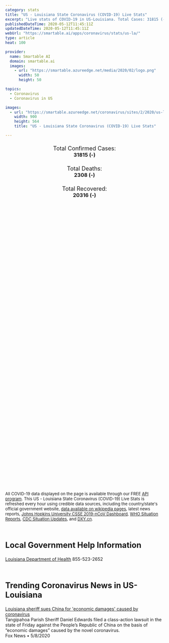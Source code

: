 ```yaml
---
category: stats
title: "US - Louisiana State Coronavirus (COVID-19) Live Stats"
excerpt: "Live stats of COVID-19 in US-Louisiana. Total Cases: 31815 (-), Deaths: 2308 (-), Recoveries: 20316(-)."
publishedDateTime: 2020-05-12T11:45:11Z
updatedDateTime: 2020-05-12T11:45:11Z
webUrl: "https://smartable.ai/apps/coronavirus/stats/us-la/"
type: article
heat: 100

provider:
  name: Smartable AI
  domain: smartable.ai
  images:
    - url: "https://smartable.azureedge.net/media/2020/02/logo.png"
      width: 50
      height: 50

topics:
  - Coronavirus
  - Coronavirus in US

images:
  - url: "https://smartable.azureedge.net/coronavirus/sites/2/2020/us-la.jpg"
    width: 900
    height: 564
    title: "US - Louisiana State Coronavirus (COVID-19) Live Stats"

---
```

<div class="total-stats" style="text-align: center;">
    <h3>
	    <div style="font-size: 18px; font-weight: 400;">Total Confirmed Cases:</div>
	    31815 (-)
    </h3>
    <h3>
	    <div style="font-size: 18px; font-weight: 400;">Total Deaths:</div>
	    2308 (-)
    </h3>
    <h3>
	    <div style="font-size: 18px; font-weight: 400;">Total Recovered:</div>
	    20316 (-)
    </h3>
</div>

<script type="text/javascript" src="https://www.gstatic.com/charts/loader.js"></script>

<div id="time_series_chart" style="width: 100%; height: 400px;"></div>
<script type="text/javascript">
  google.charts.load('current', {'packages':['corechart']});
  google.charts.setOnLoadCallback(drawChart);
  function drawChart() {
    var data = google.visualization.arrayToDataTable([
      ['Date', 'Total Cases', 'Total Deaths', 'Total Recovered'],
      ['1/22/2020', 0, 0, 0],['1/23/2020', 0, 0, 0],['1/24/2020', 0, 0, 0],['1/25/2020', 0, 0, 0],['1/26/2020', 0, 0, 0],['1/27/2020', 0, 0, 0],['1/28/2020', 0, 0, 0],['1/29/2020', 0, 0, 0],['1/30/2020', 0, 0, 0],['1/31/2020', 0, 0, 0],['2/1/2020', 0, 0, 0],['2/2/2020', 0, 0, 0],['2/3/2020', 0, 0, 0],['2/4/2020', 0, 0, 0],['2/5/2020', 0, 0, 0],['2/6/2020', 0, 0, 0],['2/7/2020', 0, 0, 0],['2/8/2020', 0, 0, 0],['2/9/2020', 0, 0, 0],['2/10/2020', 0, 0, 0],['2/11/2020', 0, 0, 0],['2/12/2020', 0, 0, 0],['2/13/2020', 0, 0, 0],['2/14/2020', 0, 0, 0],['2/15/2020', 0, 0, 0],['2/16/2020', 0, 0, 0],['2/17/2020', 0, 0, 0],['2/18/2020', 0, 0, 0],['2/19/2020', 0, 0, 0],['2/20/2020', 0, 0, 0],['2/21/2020', 0, 0, 0],['2/22/2020', 0, 0, 0],['2/23/2020', 0, 0, 0],['2/24/2020', 0, 0, 0],['2/25/2020', 0, 0, 0],['2/26/2020', 0, 0, 0],['2/27/2020', 0, 0, 0],['2/28/2020', 0, 0, 0],['2/29/2020', 0, 0, 0],['3/1/2020', 0, 0, 0],['3/2/2020', 0, 0, 0],['3/3/2020', 0, 0, 0],['3/4/2020', 0, 0, 0],['3/5/2020', 0, 0, 0],['3/6/2020', 0, 0, 0],['3/7/2020', 0, 0, 0],['3/8/2020', 0, 0, 0],['3/9/2020', 1, 0, 0],['3/10/2020', 1, 0, 0],['3/11/2020', 6, 0, 0],['3/12/2020', 22, 0, 0],['3/13/2020', 35, 0, 0],['3/14/2020', 78, 1, 0],['3/15/2020', 103, 2, 0],['3/16/2020', 157, 3, 0],['3/17/2020', 221, 4, 0],['3/18/2020', 278, 7, 0],['3/19/2020', 278, 7, 0],['3/20/2020', 537, 14, 0],['3/21/2020', 763, 20, 0],['3/22/2020', 837, 20, 0],['3/23/2020', 1172, 35, 0],['3/24/2020', 1388, 46, 0],['3/25/2020', 1795, 65, 0],['3/26/2020', 2305, 83, 0],['3/27/2020', 2746, 119, 0],['3/28/2020', 3315, 137, 0],['3/29/2020', 3540, 151, 0],['3/30/2020', 4025, 185, 0],['3/31/2020', 5238, 239, 0],['4/1/2020', 6425, 273, 0],['4/2/2020', 9122, 310, 0],['4/3/2020', 10210, 370, 0],['4/4/2020', 12496, 409, 0],['4/5/2020', 13010, 477, 0],['4/6/2020', 14867, 512, 0],['4/7/2020', 16284, 582, 0],['4/8/2020', 17030, 652, 0],['4/9/2020', 18283, 702, 0],['4/10/2020', 19253, 755, 0],['4/11/2020', 20014, 806, 0],['4/12/2020', 20595, 840, 0],['4/13/2020', 21016, 884, 0],['4/14/2020', 21518, 1013, 0],['4/15/2020', 21946, 1103, 0],['4/16/2020', 22517, 1156, 0],['4/17/2020', 23118, 1213, 0],['4/18/2020', 23580, 1267, 0],['4/19/2020', 23928, 1296, 0],['4/20/2020', 24523, 1328, 0],['4/21/2020', 24854, 1405, 0],['4/22/2020', 25258, 1473, 0],['4/23/2020', 25739, 1599, 0],['4/24/2020', 26159, 1661, 14927],['4/25/2020', 26512, 1703, 14927],['4/26/2020', 26773, 1729, 14927],['4/27/2020', 27068, 1740, 17303],['4/28/2020', 27286, 1801, 17303],['4/29/2020', 27660, 1845, 17303],['4/30/2020', 28001, 1905, 17303],['5/1/2020', 28558, 1944, 17303],['5/2/2020', 29140, 1993, 17303],['5/3/2020', 29340, 2012, 17303],['5/4/2020', 29701, 2065, 17303],['5/5/2020', 29996, 2115, 20316],['5/6/2020', 30399, 2167, 20316],['5/7/2020', 30652, 2208, 20316],['5/8/2020', 30855, 2227, 20316],['5/9/2020', 31417, 2267, 20316],['5/10/2020', 31600, 2286, 20316],['5/11/2020', 31815, 2308, 20316],['5/12/2020', 31815, 2308, 20316],
    ]);
    var options = {
      curveType: 'none',
      chartArea: {'width': '80%', 'height': '80%'},
      legend: { position: 'top' },
      lineWidth: 5,
      colors: ['#f60109', '#444444', '#81B71F']
    };
    var chart = new google.visualization.LineChart(document.getElementById('time_series_chart'));
    chart.draw(data, options);
  }
</script>

<div id="geo_chart" style="width: 100%; height: 500px;"></div>
<script type="text/javascript">
  google.charts.load('current', {
    'packages':['geochart'],
    'mapsApiKey': 'AIzaSyDk1HhVhLaveyKrUhhHZ5YwzIpEcbdal6U'
  });
  google.charts.setOnLoadCallback(drawRegionsMap);
  function drawRegionsMap() {
    var data = google.visualization.arrayToDataTable([
      ['LATITUDE', 'LONGITUDE', 'DESCRIPTION', 'Total Cases', 'Total Deaths'],
      [30.4037, -92.2145, "Acadia", 152, 11],[30.867, -92.7986, "Allen", 90, 9],[30.1828, -90.8674, "Ascension", 695, 48],[29.9886, -91.0555, "Assumption", 228, 11],[30.954, -92.1884, "Avoyelles", 75, 7],[30.5289, -93.4391, "Beauregard", 46, 4],[32.3261, -93.2837, "Bienville", 78, 18],[32.5606, -93.5625, "Bossier", 312, 21],[32.6091, -93.8841, "Caddo", 1765, 133],[30.2393, -93.0128, "Calcasieu", 496, 38],[32.0288, -92.1408, "Caldwell", 48, 0],[31.8492, -91.6599, "Catahoula", 85, 3],[32.793, -93.0582, "Claiborne", 59, 9],[32.0181, -93.7237, "De Soto", 215, 14],[30.5467, -91.1225, "East Baton Rouge", 2398, 188],[32.8133, -91.1826, "East Carroll", 23, 0],[30.9682, -91.1125, "East Feliciana", 136, 21],[30.5696, -92.3169, "Evangeline", 67, 1],[32.1651, -91.721, "Franklin", 208, 4],[31.43, -92.4829, "Grant", 18, 0],[30.0049, -91.8202, "Iberia", 286, 26],[30.161, -91.1495, "Iberville", 501, 36],[32.2719, -92.7303, "Jackson", 67, 5],[29.6499, -90.1121, "Jefferson", 6755, 402],[30.2355, -92.7481, "Jefferson Davis", 68, 6],[30.3126, -92.0387, "Lafayette", 508, 22],[29.5164, -90.3291, "Lafourche", 713, 59],[32.5329, -92.6361, "Lincoln", 107, 11],[30.4953, -90.7467, "Livingston", 281, 24],[32.4067, -91.1915, "Madison", 13, 0],[32.7749, -91.9058, "Morehouse", 65, 5],[31.6547, -93.1999, "Natchitoches", 100, 9],[29.9511, -90.0715, "Orleans", 6693, 470],[32.4883, -92.1619, "Ouachita", 842, 25],[29.3443, -89.4683, "Plaquemines", 190, 17],[30.6824, -91.4248, "Pointe Coupee", 136, 17],[31.3414, -92.4096, "Rapides", 370, 13],[32.0256, -93.3406, "Red River", 36, 6],[32.4902, -91.8651, "Richland", 103, 1],[31.6118, -93.4077, "Sabine", 19, 1],[29.8625, -89.8877, "St. Bernard", 514, 20],[29.9986, -90.4036, "St. Charles", 595, 43],[30.0917, -90.8844, "St. James", 257, 20],[29.9205, -90.6458, "St. John the Baptist", 801, 76],[30.528, -92.0851, "St. Landry", 215, 50],[30.3368, -91.8476, "St. Martin", 260, 21],[29.8113, -91.6705, "St. Mary", 250, 26],[30.3687, -89.7495, "St. Tammany", 1463, 136],[30.7646, -90.5114, "Tangipahoa", 670, 28],[29.3864, -90.7081, "Terrebonne", 528, 39],[33.0073, -92.7224, "Union", 169, 10],[29.975, -92.1266, "Vermilion", 41, 2],[30.9344, -92.9268, "Vernon", 18, 2],[30.8479, -90.1459, "Washington", 342, 26],[32.525, -93.4118, "Webster", 100, 4],[30.4456, -91.2098, "West Baton Rouge", 123, 26],[30.7851, -91.3787, "West Feliciana", 184, 6],[31.924, -92.6425, "Winn", 52, 2],[31.713, -91.4453, "Concordia", 43, 5],[30.6823, -90.6545, "St. Helena", 35, 1],[32.6038, -91.4814, "West Carroll", 5, 0],[29.9717, -93.3947, "Cameron", 3, 0],[32.0723, -91.239, "Tensas", 6, 0],[31.7002461, -92.2236667, "La Salle", 33, 0],[31.7002461, -92.2236667, "LaSalle", 33, 0],
    ]);
    var options = {
      backgroundColor: {fill:'transparent',stroke:'#FFF' ,strokeWidth:0 }, 
      displayMode: 'markers',
      region: 'US-LA', 
      resolution: 'metros',
      colorAxis: {colors: ['#F27D81', '#f60109']},
      sizeAxis: {minSize:3,  maxSize:12},
    };
    var chart = new google.visualization.GeoChart(document.getElementById('geo_chart'));
    chart.draw(data, options);
  };
</script>

<div id="geo_table"></div>
<script type="text/javascript">
  google.charts.load('current', {'packages':['table']});
  google.charts.setOnLoadCallback(drawTable);
  function drawTable() {
    var data = new google.visualization.DataTable();
    data.addColumn('string', 'Location');
    data.addColumn('number', 'Total Cases');
    data.addColumn('number', 'New Cases');
    data.addColumn('number', 'Active Cases');
    data.addColumn('number', 'Total Deaths');
    data.addColumn('number', 'New Deaths');
    data.addColumn('number', 'Total Recovered');
    data.addRows([
      [{v:"Acadia", f:"Acadia"}, 152, 0, 141, 11, 0, 0],[{v:"Allen", f:"Allen"}, 90, 0, 81, 9, 0, 0],[{v:"Ascension", f:"Ascension"}, 695, 0, 647, 48, 0, 0],[{v:"Assumption", f:"Assumption"}, 228, 0, 217, 11, 0, 0],[{v:"Avoyelles", f:"Avoyelles"}, 75, 0, 68, 7, 0, 0],[{v:"Beauregard", f:"Beauregard"}, 46, 0, 42, 4, 0, 0],[{v:"Bienville", f:"Bienville"}, 78, 0, 60, 18, 0, 0],[{v:"Bossier", f:"Bossier"}, 312, 0, 291, 21, 0, 0],[{v:"Caddo", f:"Caddo"}, 1765, 0, 1632, 133, 0, 0],[{v:"Calcasieu", f:"Calcasieu"}, 496, 0, 458, 38, 0, 0],[{v:"Caldwell", f:"Caldwell"}, 48, 0, 48, 0, 0, 0],[{v:"Catahoula", f:"Catahoula"}, 85, 0, 82, 3, 0, 0],[{v:"Claiborne", f:"Claiborne"}, 59, 0, 50, 9, 0, 0],[{v:"De Soto", f:"De Soto"}, 215, 0, 201, 14, 0, 0],[{v:"East Baton Rouge", f:"East Baton Rouge"}, 2398, 0, 2210, 188, 0, 0],[{v:"East Carroll", f:"East Carroll"}, 23, 0, 23, 0, 0, 0],[{v:"East Feliciana", f:"East Feliciana"}, 136, 0, 115, 21, 0, 0],[{v:"Evangeline", f:"Evangeline"}, 67, 0, 66, 1, 0, 0],[{v:"Franklin", f:"Franklin"}, 208, 0, 204, 4, 0, 0],[{v:"Grant", f:"Grant"}, 18, 0, 18, 0, 0, 0],[{v:"Iberia", f:"Iberia"}, 286, 0, 260, 26, 0, 0],[{v:"Iberville", f:"Iberville"}, 501, 0, 465, 36, 0, 0],[{v:"Jackson", f:"Jackson"}, 67, 0, 62, 5, 0, 0],[{v:"Jefferson", f:"Jefferson"}, 6755, 0, 6353, 402, 0, 0],[{v:"Jefferson Davis", f:"Jefferson Davis"}, 68, 0, 62, 6, 0, 0],[{v:"Lafayette", f:"Lafayette"}, 508, 0, 486, 22, 0, 0],[{v:"Lafourche", f:"Lafourche"}, 713, 0, 654, 59, 0, 0],[{v:"Lincoln", f:"Lincoln"}, 107, 0, 96, 11, 0, 0],[{v:"Livingston", f:"Livingston"}, 281, 0, 257, 24, 0, 0],[{v:"Madison", f:"Madison"}, 13, 0, 13, 0, 0, 0],[{v:"Morehouse", f:"Morehouse"}, 65, 0, 60, 5, 0, 0],[{v:"Natchitoches", f:"Natchitoches"}, 100, 0, 91, 9, 0, 0],[{v:"Orleans", f:"Orleans"}, 6693, 0, 6223, 470, 0, 0],[{v:"Ouachita", f:"Ouachita"}, 842, 0, 817, 25, 0, 0],[{v:"Plaquemines", f:"Plaquemines"}, 190, 0, 173, 17, 0, 0],[{v:"Pointe Coupee", f:"Pointe Coupee"}, 136, 0, 119, 17, 0, 0],[{v:"Rapides", f:"Rapides"}, 370, 0, 357, 13, 0, 0],[{v:"Red River", f:"Red River"}, 36, 0, 30, 6, 0, 0],[{v:"Richland", f:"Richland"}, 103, 0, 102, 1, 0, 0],[{v:"Sabine", f:"Sabine"}, 19, 0, 18, 1, 0, 0],[{v:"St. Bernard", f:"St. Bernard"}, 514, 0, 494, 20, 0, 0],[{v:"St. Charles", f:"St. Charles"}, 595, 0, 552, 43, 0, 0],[{v:"St. James", f:"St. James"}, 257, 0, 237, 20, 0, 0],[{v:"St. John the Baptist", f:"St. John the Baptist"}, 801, 0, 725, 76, 0, 0],[{v:"St. Landry", f:"St. Landry"}, 215, 0, 165, 50, 0, 0],[{v:"St. Martin", f:"St. Martin"}, 260, 0, 239, 21, 0, 0],[{v:"St. Mary", f:"St. Mary"}, 250, 0, 224, 26, 0, 0],[{v:"St. Tammany", f:"St. Tammany"}, 1463, 0, 1327, 136, 0, 0],[{v:"Tangipahoa", f:"Tangipahoa"}, 670, 0, 642, 28, 0, 0],[{v:"Terrebonne", f:"Terrebonne"}, 528, 0, 489, 39, 0, 0],[{v:"Union", f:"Union"}, 169, 0, 159, 10, 0, 0],[{v:"Vermilion", f:"Vermilion"}, 41, 0, 39, 2, 0, 0],[{v:"Vernon", f:"Vernon"}, 18, 0, 16, 2, 0, 0],[{v:"Washington", f:"Washington"}, 342, 0, 316, 26, 0, 0],[{v:"Webster", f:"Webster"}, 100, 0, 96, 4, 0, 0],[{v:"West Baton Rouge", f:"West Baton Rouge"}, 123, 0, 97, 26, 0, 0],[{v:"West Feliciana", f:"West Feliciana"}, 184, 0, 178, 6, 0, 0],[{v:"Winn", f:"Winn"}, 52, 0, 50, 2, 0, 0],[{v:"Concordia", f:"Concordia"}, 43, 0, 38, 5, 0, 0],[{v:"St. Helena", f:"St. Helena"}, 35, 0, 34, 1, 0, 0],[{v:"West Carroll", f:"West Carroll"}, 5, 0, 5, 0, 0, 0],[{v:"Cameron", f:"Cameron"}, 3, 0, 3, 0, 0, 0],[{v:"Tensas", f:"Tensas"}, 6, 0, 6, 0, 0, 0],[{v:"La Salle", f:"La Salle"}, 33, 0, 33, 0, 0, 0],[{v:"LaSalle", f:"LaSalle"}, 33, 0, 33, 0, 0, 0],
    ]);
    data.setProperty(0, 0, 'style', 'min-width:100px');
    var table = new google.visualization.Table(document.getElementById('geo_table'));
    table.draw(data, {allowHtml: true, sortColumn: 2, sortAscending: false, width: '660px', height: '100%'});
  }
</script>

<span style="font-size: 13px">All COVID-19 data displayed on the page is available through our FREE <a href="https://developer.smartable.ai">API program</a>. This US - Louisiana State Coronavirus (COVID-19) Live Stats is refreshed every hour using credible data sources, including the country/state's official government website, <a href="https://en.wikipedia.org/wiki/2019%E2%80%9320_coronavirus_pandemic" target="_blank">data available on wikipedia pages</a>, latest news reports, <a href="https://systems.jhu.edu/research/public-health/ncov/" target="_blank">Johns Hopkins University CSSE 2019-nCoV Dashboard</a>, <a href="https://www.who.int/emergencies/diseases/novel-coronavirus-2019/situation-reports" target="_blank">WHO Situation Reports</a>, <a href="https://www.cdc.gov/coronavirus/2019-ncov/index.html" target="_blank">CDC Situation Updates</a>, and <a href="https://ncov.dxy.cn/ncovh5/view/pneumonia" target="_blank">DXY.cn</a>.</span>

<h2 id="news" class="center" style="margin-top: 60px; font-size: 25px;">Local Government Help Information</h2>
<div class="info center">
<a href="http://ldh.la.gov/index.cfm/page/3835" target="_blank">Louisiana Department of Health</a> 855-523-2652
</div>
<h2 id="news" class="center" style="margin-top: 60px; font-size: 25px;">Trending Coronavirus News in US-Louisiana</h2>
<div class="row">
<div class="col-md-6 col-sm-12">
  <div class="content-card">
	<a href="https://www.foxnews.com/us/louisiana-sheriff-sues-china-coronavirus"><div class="card-image" style="background-image: url(https://cf-images.us-east-1.prod.boltdns.net/v1/static/694940094001/f33c1360-73c1-4973-b722-e3ab9b105a85/a7aacdd9-9f68-438f-b8d7-63cdb0737d8e/1280x720/match/image.jpg)"></div></a>
	<div class="content">
		<div class="card-title"><a href="https://www.foxnews.com/us/louisiana-sheriff-sues-china-coronavirus">Louisiana sheriff sues China for 'economic damages' caused by coronavirus</a></div>
		<div class="card-excerpt">Tangipahoa Parish Sheriff Daniel Edwards filed a class-action lawsuit in the state of  Friday against the People’s Republic of China on the basis of “economic damages” caused by the novel coronavirus.</div>
		<div class="card-meta">
			<span class="card-provider">Fox News</span> • <span class="card-date">5/8/2020</span>
		</div>
	</div>
  </div>
</div>

</div>

